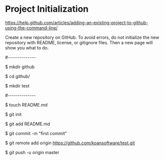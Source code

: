 
Project Initialization
=======================

https://help.github.com/articles/adding-an-existing-project-to-github-using-the-command-line/

Create a new repository on GitHub. To avoid errors, do not initialize the new repository with README, license, or gitignore files. 
Then a new page will show you what to do.

#--------------

$ mkdir github

$ cd github/

$ mkdir test

#--------------

$ touch README.md

$ git init

$ git add README.md

$ git commit -m "first commit"

$ git remote add origin https://github.com/koansoftware/test.git

$ git push -u origin master

